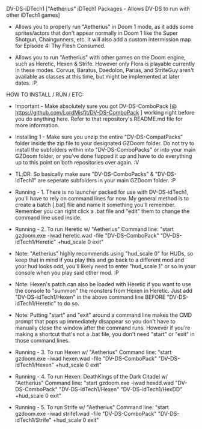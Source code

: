 DV-DS-iDTech1 ["Aetherius" iDTech1 Packages - Allows DV-DS to run with other iDTech1 games]

- Allows you to properly run "Aetherius" in Doom 1 mode, as it adds some sprites/actors that don't appear normally in Doom 1 like the Super Shotgun, Chaingunners, etc. It will also add a custom intermission map for Episode 4: Thy Flesh Consumed.

- Allows you to run "Aetherius" with other games on the Doom engine, such as Heretic, Hexen & Strife. However only Flora is playable currently in these modes. Corvus, Baratus, Daedolon, Parias, and StrifeGuy aren't available as classes at this time, but might be implemented at later dates. :P

HOW TO INSTALL / RUN / ETC:

 - Important - Make absolutely sure you got DV-DS-ComboPack [@ https://github.com/LordMisfit/DV-DS-ComboPack ] working right before you do anything here. Refer to that repository's README.md file for more information.

 - Installing 1 - Make sure you unzip the entire "DV-DS-CompatPacks" folder inside the zip file to your designated GZDoom folder. Do not try to install the subfolders within into "DV-DS-ComboPacks" or into your main GZDoom folder, or you've done flapped it up and have to do everything up to this point on both repositories over again. :V
 - TL;DR: So basically make sure "DV-DS-ComboPacks" & "DV-DS-idTech1" are seperate subfolders in your main GZDoom folder. :P

 - Running - 1. There is no launcher packed for use with DV-DS-idTech1, you'll have to rely on command lines for now. My general method is to create a batch [.bat] file and name it something you'll remember. Remember you can right click a .bat file and "edit" them to change the command line used inside.

 - Running - 2. To run Heretic w/ "Aetherius" Command line: "start gzdoom.exe -iwad heretic.wad -file "DV-DS-ComboPack" "DV-DS-idTech1/Heretic" +hud_scale 0 exit" 
 - Note: "Aetherius" highly recommends using "hud_scale 0" for HUDs, so keep that in mind if you play this and go back to a different mod and your hud looks odd, you'll likely need to enter "hud_scale 1" or so in your console when you play said other mod. :P
 - Note: Hexen's patch can also be loaded with Heretic if you want to use the console to "summon" the monsters from Hexen in Heretic. Just add "DV-DS-idTech1/Hexen" in the above command line BEFORE "DV-DS-idTech1/Heretic" to do so.
 - Note: Putting "start" and "exit" around a command line makes the CMD prompt that pops up immediately disappear so you don't have to manually close the window after the command runs. However if you're making a shortcut that's not a .bat file, you don't need "start" or "exit" in those command lines.

 - Running - 3. To run Hexen w/ "Aetherius" Command line: "start gzdoom.exe -iwad hexen.wad -file "DV-DS-ComboPack" "DV-DS-idTech1/Hexen" +hud_scale 0 exit" 

 - Running - 4. To run Hexen: DeathKings of the Dark Citadel w/ "Aetherius" Command line: "start gzdoom.exe -iwad hexdd.wad "DV-DS-ComboPack" "DV-DS-idTech1/Hexen" "DV-DS-idTech1/HexDD" +hud_scale 0 exit" 

 - Running - 5. To run Strife w/ "Aetherius" Command line: "start gzdoom.exe -iwad strife1.wad -file "DV-DS-ComboPack" "DV-DS-idTech1/Strife" +hud_scale 0 exit" 
